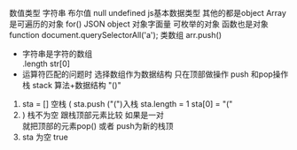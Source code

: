 数值类型  字符串  布尔值 null undefined  js基本数据类型
其他的都是object Array是可遍历的对象  for()
JSON   object 对象字面量   可枚举的对象
函数也是对象 function
document.querySelectorAll('a'); 类数组
arr.push()
- 字符串是字符的数组  
 .length str[0]  
- 运算符匹配的问题时  选择数组作为数据结构
只在顶部做操作 push 和pop操作  栈       stack
算法+数据结构  "()"
1. sta = [] 空栈 
(    sta.push ("(")入栈  sta.length = 1
sta[0] = "("  
2. )  栈不为空 跟栈顶部元素比较  如果是一对   
就把顶部的元素pop()
或者 push为新的栈顶
3. sta 为空 true 